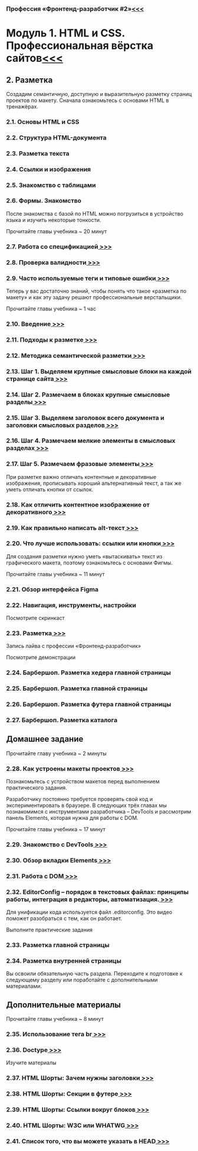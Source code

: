 ### Профессия «Фронтенд-разработчик #2»[<<<](readme.md)
# Модуль 1. HTML и CSS. Профессиональная вёрстка сайтов[<<<](m1-content.md)

## 2. Разметка

Создадим семантичную, доступную и выразительную разметку страниц проектов по макету.
Сначала ознакомьтесь с основами HTML в тренажёрах.

### 2.1. Основы HTML и CSS
### 2.2. Структура HTML-документа
### 2.3. Разметка текста
### 2.4. Ссылки и изображения
### 2.5. Знакомство с таблицами
### 2.6. Формы. Знакомство

После знакомства с базой по HTML можно погрузиться в устройство языка и изучить некоторые тонкости.

Прочитайте главы учебника ~ 20 минут
### 2.7. Работа со спецификацией[ >>>](https://up.htmlacademy.ru/profession/frontender-lite/2/lite-htmlcss/2/module/2/item/7)
### 2.8. Проверка валидности[ >>>](https://up.htmlacademy.ru/profession/frontender-lite/2/lite-htmlcss/2/module/2/item/8)
### 2.9. Часто используемые теги и типовые ошибки[ >>>](https://up.htmlacademy.ru/profession/frontender-lite/2/lite-htmlcss/2/module/2/item/9)

Теперь у вас достаточно знаний, чтобы понять что такое «разметка по макету» и как эту задачу решают профессиональные верстальщики.

Прочитайте главы учебника ~ 1 час
### 2.10. Введение[ >>>](https://up.htmlacademy.ru/profession/frontender-lite/2/lite-htmlcss/2/module/2/item/10)
### 2.11. Подходы к разметке[ >>>](https://up.htmlacademy.ru/profession/frontender-lite/2/lite-htmlcss/2/module/2/item/11)
### 2.12. Методика семантической разметки[ >>>](https://up.htmlacademy.ru/profession/frontender-lite/2/lite-htmlcss/2/module/2/item/12)
### 2.13. Шаг 1. Выделяем крупные смысловые блоки на каждой странице сайта[ >>>](https://up.htmlacademy.ru/profession/frontender-lite/2/lite-htmlcss/2/module/2/item/13)
### 2.14. Шаг 2. Размечаем в блоках крупные смысловые разделы[ >>>](https://up.htmlacademy.ru/profession/frontender-lite/2/lite-htmlcss/2/module/2/item/14)
### 2.15. Шаг 3. Выделяем заголовок всего документа и заголовки смысловых разделов[ >>>](https://up.htmlacademy.ru/profession/frontender-lite/2/lite-htmlcss/2/module/2/item/15)
### 2.16. Шаг 4. Размечаем мелкие элементы в смысловых разделах[ >>>](https://up.htmlacademy.ru/profession/frontender-lite/2/lite-htmlcss/2/module/2/item/16)
### 2.17. Шаг 5. Размечаем фразовые элементы[ >>>](https://up.htmlacademy.ru/profession/frontender-lite/2/lite-htmlcss/2/module/2/item/17)

При разметке важно отличать контентные и декоративные изображения, прописывать хороший альтернативный текст, а так же уметь отличать кнопки от ссылок.

### 2.18. Как отличить контентное изображение от декоративного[ >>>](https://htmlacademy.ru/blog/articles/content-or-decor-img)
### 2.19. Как правильно написать alt-текст[ >>>](https://htmlacademy.ru/blog/articles/alt-text)
### 2.20. Что лучше использовать: ссылки или кнопки[ >>>](https://htmlacademy.ru/blog/articles/links-or-buttons)

Для создания разметки нужно уметь «вытаскивать» текст из графического макета, поэтому ознакомьтесь с основами Фигмы.

Прочитайте главы учебника ~ 11 минут
### 2.21. Обзор интерфейса Figma
### 2.22. Навигация, инструменты, настройки
Посмотрите скринкаст

### 2.23. Разметка[ >>>](https://up.htmlacademy.ru/profession/frontender-lite/2/lite-htmlcss/2/module/2/item/23)
Запись лайва с профессии «Фронтенд-разработчик»

Посмотрите демонстрации
### 2.24. Барбершоп. Разметка хедера главной страницы
### 2.25. Барбершоп. Разметка главной страницы
### 2.26. Барбершоп. Разметка футера главной страницы
### 2.27. Барбершоп. Разметка каталога

## Домашнее задание

Прочитайте главу учебника ~ 2 минуты
### 2.28. Как устроены макеты проектов[ >>>](https://up.htmlacademy.ru/profession/frontender-lite/2/lite-htmlcss/2/module/2/item/28)
Познакомьтесь с устройством макетов перед выполнением практического задания.

Разработчику постоянно требуется проверять свой код и экспериментировать в браузере. В следующих трёх главах мы познакомимся с инструментами разработчика – DevTools и рассмотрим панель Elements, которая нужна для работы с DOM.

Прочитайте главы учебника ~ 17 минут
### 2.29. Знакомство с DevTools[ >>>](https://up.htmlacademy.ru/profession/frontender-lite/2/lite-htmlcss/2/module/2/item/29)
### 2.30. Обзор вкладки Elements[ >>>](https://up.htmlacademy.ru/profession/frontender-lite/2/lite-htmlcss/2/module/2/item/30)
### 2.31. Работа с DOM[ >>>](https://up.htmlacademy.ru/profession/frontender-lite/2/lite-htmlcss/2/module/2/item/31)
### 2.32. EditorConfig – порядок в текстовых файлах: принципы работы, интеграция в редакторы, автоматизация.[ >>>](https://www.youtube.com/watch?v=wWbDC1C7JEE)
Для унификации кода используется файл .editorconfig. Это видео поможет разобраться с тем, как он работает.

Выполните практические задания
### 2.33. Разметка главной страницы
### 2.34. Разметка внутренней страницы
Вы освоили обязательную часть раздела. Переходите к подготовке к следующему разделу или поработайте с дополнительными материалами.

## Дополнительные материалы

Прочитайте главы учебника ~ 8 минут
### 2.35. Использование тега br[ >>>](https://up.htmlacademy.ru/profession/frontender-lite/2/lite-htmlcss/2/module/2/item/35)
### 2.36. Doctype[ >>>](https://up.htmlacademy.ru/profession/frontender-lite/2/lite-htmlcss/2/module/2/item/36)

Изучите материалы
### 2.37. HTML Шорты: Зачем нужны заголовки[ >>>](https://htmlacademy.ru/blog/articles/short-7)
### 2.38. HTML Шорты: Секции в футере[ >>>](https://htmlacademy.ru/blog/articles/short-3)
### 2.39. HTML Шорты: Ссылки вокруг блоков[ >>>](https://htmlacademy.ru/blog/articles/short-1)
### 2.40. HTML Шорты: W3C или WHATWG[ >>>](https://htmlacademy.ru/blog/articles/short-11)
### 2.41. Список того, что вы можете указать в HEAD[ >>>](http://html-head.ru)
